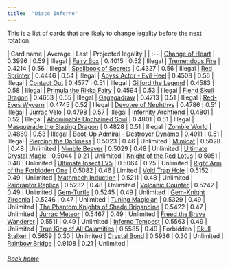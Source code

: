```yaml
---
title:  "Disco Inferno"
---
```


This is a list of cards that are likely to change legality before the next rotation.

| Card name | Average | Last | Projected legality |
| :-- |
[Change of Heart](https://db.ygoprodeck.com/card/?search=Change%20of%20Heart) | 0.3996 | 0.59 | Illegal |
[Fairy Box](https://db.ygoprodeck.com/card/?search=Fairy%20Box) | 0.4015 | 0.52 | Illegal |
[Tremendous Fire](https://db.ygoprodeck.com/card/?search=Tremendous%20Fire) | 0.4214 | 0.56 | Illegal |
[Spellbook of Secrets](https://db.ygoprodeck.com/card/?search=Spellbook%20of%20Secrets) | 0.4327 | 0.56 | Illegal |
[Red Sprinter](https://db.ygoprodeck.com/card/?search=Red%20Sprinter) | 0.4446 | 0.54 | Illegal |
[Abyss Actor - Evil Heel](https://db.ygoprodeck.com/card/?search=Abyss%20Actor%20-%20Evil%20Heel) | 0.4508 | 0.56 | Illegal |
[Contact Out](https://db.ygoprodeck.com/card/?search=Contact%20Out) | 0.4577 | 0.51 | Illegal |
[Gilford the Legend](https://db.ygoprodeck.com/card/?search=Gilford%20the%20Legend) | 0.4583 | 0.58 | Illegal |
[Primula the Rikka Fairy](https://db.ygoprodeck.com/card/?search=Primula%20the%20Rikka%20Fairy) | 0.4594 | 0.53 | Illegal |
[Fiend Skull Dragon](https://db.ygoprodeck.com/card/?search=Fiend%20Skull%20Dragon) | 0.4653 | 0.55 | Illegal |
[Gagagadraw](https://db.ygoprodeck.com/card/?search=Gagagadraw) | 0.4713 | 0.51 | Illegal |
[Red-Eyes Wyvern](https://db.ygoprodeck.com/card/?search=Red-Eyes%20Wyvern) | 0.4745 | 0.52 | Illegal |
[Devotee of Nephthys](https://db.ygoprodeck.com/card/?search=Devotee%20of%20Nephthys) | 0.4786 | 0.51 | Illegal |
[Jurrac Velo](https://db.ygoprodeck.com/card/?search=Jurrac%20Velo) | 0.4798 | 0.57 | Illegal |
[Infernity Archfiend](https://db.ygoprodeck.com/card/?search=Infernity%20Archfiend) | 0.4801 | 0.52 | Illegal |
[Abominable Unchained Soul](https://db.ygoprodeck.com/card/?search=Abominable%20Unchained%20Soul) | 0.4801 | 0.51 | Illegal |
[Masquerade the Blazing Dragon](https://db.ygoprodeck.com/card/?search=Masquerade%20the%20Blazing%20Dragon) | 0.4828 | 0.51 | Illegal |
[Zombie World](https://db.ygoprodeck.com/card/?search=Zombie%20World) | 0.4869 | 0.53 | Illegal |
[Boot-Up Admiral - Destroyer Dynamo](https://db.ygoprodeck.com/card/?search=Boot-Up%20Admiral%20-%20Destroyer%20Dynamo) | 0.4911 | 0.51 | Illegal |
[Piercing the Darkness](https://db.ygoprodeck.com/card/?search=Piercing%20the%20Darkness) | 0.5023 | 0.46 | Unlimited |
[Mimicat](https://db.ygoprodeck.com/card/?search=Mimicat) | 0.5028 | 0.48 | Unlimited |
[Nimble Beaver](https://db.ygoprodeck.com/card/?search=Nimble%20Beaver) | 0.5029 | 0.48 | Unlimited |
[Ultimate Crystal Magic](https://db.ygoprodeck.com/card/?search=Ultimate%20Crystal%20Magic) | 0.5044 | 0.21 | Unlimited |
[Knight of the Red Lotus](https://db.ygoprodeck.com/card/?search=Knight%20of%20the%20Red%20Lotus) | 0.5051 | 0.48 | Unlimited |
[Ultimate Insect LV5](https://db.ygoprodeck.com/card/?search=Ultimate%20Insect%20LV5) | 0.5064 | 0.25 | Unlimited |
[Right Arm of the Forbidden One](https://db.ygoprodeck.com/card/?search=Right%20Arm%20of%20the%20Forbidden%20One) | 0.5082 | 0.46 | Limited |
[Void Trap Hole](https://db.ygoprodeck.com/card/?search=Void%20Trap%20Hole) | 0.5152 | 0.49 | Unlimited |
[Mathmech Induction](https://db.ygoprodeck.com/card/?search=Mathmech%20Induction) | 0.5211 | 0.48 | Unlimited |
[Raidraptor Replica](https://db.ygoprodeck.com/card/?search=Raidraptor%20Replica) | 0.5232 | 0.48 | Unlimited |
[Volcanic Counter](https://db.ygoprodeck.com/card/?search=Volcanic%20Counter) | 0.5242 | 0.49 | Unlimited |
[Gem-Turtle](https://db.ygoprodeck.com/card/?search=Gem-Turtle) | 0.5245 | 0.49 | Unlimited |
[Gem-Knight Zirconia](https://db.ygoprodeck.com/card/?search=Gem-Knight%20Zirconia) | 0.5246 | 0.47 | Unlimited |
[Tuning Magician](https://db.ygoprodeck.com/card/?search=Tuning%20Magician) | 0.5329 | 0.49 | Unlimited |
[The Phantom Knights of Shade Brigandine](https://db.ygoprodeck.com/card/?search=The%20Phantom%20Knights%20of%20Shade%20Brigandine) | 0.5422 | 0.47 | Unlimited |
[Jurrac Meteor](https://db.ygoprodeck.com/card/?search=Jurrac%20Meteor) | 0.5467 | 0.49 | Unlimited |
[Freed the Brave Wanderer](https://db.ygoprodeck.com/card/?search=Freed%20the%20Brave%20Wanderer) | 0.5511 | 0.49 | Unlimited |
[Inferno Tempest](https://db.ygoprodeck.com/card/?search=Inferno%20Tempest) | 0.5563 | 0.49 | Unlimited |
[True King of All Calamities](https://db.ygoprodeck.com/card/?search=True%20King%20of%20All%20Calamities) | 0.5585 | 0.49 | Forbidden |
[Skull Stalker](https://db.ygoprodeck.com/card/?search=Skull%20Stalker) | 0.5659 | 0.30 | Unlimited |
[Crystal Bond](https://db.ygoprodeck.com/card/?search=Crystal%20Bond) | 0.5936 | 0.30 | Unlimited |
[Rainbow Bridge](https://db.ygoprodeck.com/card/?search=Rainbow%20Bridge) | 0.9108 | 0.21 | Unlimited |

###### [Back home](index)